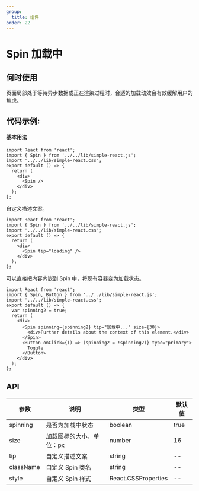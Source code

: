 ```yaml
---
group:
  title: 组件
order: 22
---
```


# Spin 加载中

## 何时使用

页面局部处于等待异步数据或正在渲染过程时，合适的加载动效会有效缓解用户的焦虑。

## 代码示例:

#### 基本用法

```tsx
import React from 'react';
import { Spin } from '../../lib/simple-react.js';
import '../../lib/simple-react.css';
export default () => {
  return (
    <div>
      <Spin />
    </div>
  );
};
```

自定义描述文案。

```tsx
import React from 'react';
import { Spin } from '../../lib/simple-react.js';
import '../../lib/simple-react.css';
export default () => {
  return (
    <div>
      <Spin tip="loading" />
    </div>
  );
};
```

可以直接把内容内嵌到 Spin 中，将现有容器变为加载状态。

```tsx
import React from 'react';
import { Spin, Button } from '../../lib/simple-react.js';
import '../../lib/simple-react.css';
export default () => {
  var spinning2 = true;
  return (
    <div>
      <Spin spinning={spinning2} tip="加载中..." size={30}>
        <div>Further details about the context of this element.</div>
      </Spin>
      <Button onClick={() => (spinning2 = !spinning2)} type="primary">
        Toggle
      </Button>
    </div>
  );
};
```

## API

| 参数      | 说明                     | 类型                | 默认值 |
| --------- | ------------------------ | ------------------- | ------ |
| spinning  | 是否为加载中状态         | boolean             | true   |
| size      | 加载图标的大小，单位：px | number              | 16     |
| tip       | 自定义描述文案           | string              | --     |
| className | 自定义 Spin 类名         | string              | --     |
| style     | 自定义 Spin 样式         | React.CSSProperties | --     |
